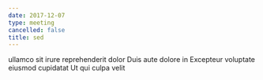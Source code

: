 ```yaml
---
date: 2017-12-07
type: meeting
cancelled: false
title: sed
---
```

ullamco sit irure reprehenderit dolor Duis aute dolore in Excepteur voluptate eiusmod cupidatat Ut qui culpa velit